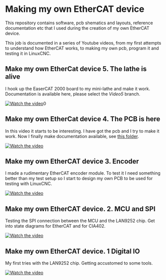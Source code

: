# Making my own EtherCAT device

This repository contains software, pcb shematics and layouts, reference documentation etc
that I used during the creation of my own EtherCAT device.

This job is documented in a series of Youtube videos, from my first attempts to understand
how EtherCAT works, to making my own pcb, program it and testing it in LinuxCNC.

## Make my own EtherCat device 5. The lathe is alive

I hook up the EaserCAT 2000 board to my mini-lathe and make it work.
Documentation is available here, please select the *Video5* branch.

[![Watch the video](https://img.youtube.com/vi/wOtMrlHCCic/default.jpg)](https://youtu.be/wOtMrlHCCic)0

## Make my own EtherCat device 4. The PCB is here

In this video it starts to be interesting. I have got the pcb and I try to make it work.
Now I finally make documentation available, see [this folder](Pcb-1-lan9252).

[![Watch the video](https://img.youtube.com/vi/An0VrKYAv88/default.jpg)](https://youtu.be/An0VrKYAv88)

## Make my own EtherCAT device 3. Encoder

I made a rudimentary EtherCAT encoder module. To test it I need something better than my test setup so I start to design my own PCB to be used for testing with LinuxCNC.

[![Watch the video](https://img.youtube.com/vi/oNIBOpeTpQ4/default.jpg)](https://youtu.be/oNIBOpeTpQ4)

## Make my own EtherCAT device. 2. MCU and SPI

Testing the SPI connection between the MCU and the LAN9252 chip. Get into state diagrams for EtherCAT and for CIA402.

[![Watch the video](https://img.youtube.com/vi/F9HdCEG6kow/default.jpg)](https://youtu.be/F9HdCEG6kow)

## Make my own EtherCAT device. 1 Digital IO

My first tries with the LAN9252 chip. Getting accustomed to some tools.

[![Watch the video](https://img.youtube.com/vi/IGmXsXSSA4s/default.jpg)](https://youtu.be/IGmXsXSSA4s)



